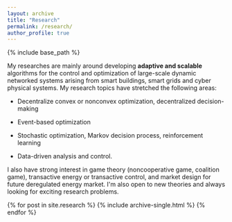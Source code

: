 ```yaml
---
layout: archive
title: "Research"
permalink: /research/
author_profile: true
---
```

{% include base_path %}


 My researches are mainly around developing <b> adaptive and scalable </b> algorithms for the control and optimization of large-scale dynamic networked systems arising from smart buildings, smart grids and cyber physical systems. 
My research topics have stretched the following areas:
  <p><ul>
    <li> <p>Decentralize convex or nonconvex optimization, decentralized decision-making </p></li>
    <li> <p> Event-based optimization </p></li>
    <li> <p> Stochastic optimization, Markov decision process, reinforcement learning </p></li>
    <li> <p> Data-driven analysis and control. </p></li>
    </ul>
</p>
 I also have strong interest in game theory (noncooperative game, coalition game), transactive energy or transactive control, and market design for future deregulated energy market. I'm also open to new theories and always looking for exciting research problems.

{% for post in site.research %}
  {% include archive-single.html %}
{% endfor %}

